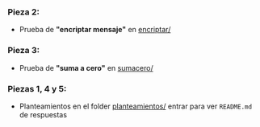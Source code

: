 
### Pieza 2: 

* Prueba de **"encriptar mensaje"** en [encriptar/](./encriptar/)

### Pieza 3: 

* Prueba de **"suma a cero"** en [sumacero/](./sumacero/)

### Piezas 1, 4 y 5: 

* Planteamientos en el folder [planteamientos/](./planteamientos/) entrar para ver `README.md` de respuestas
